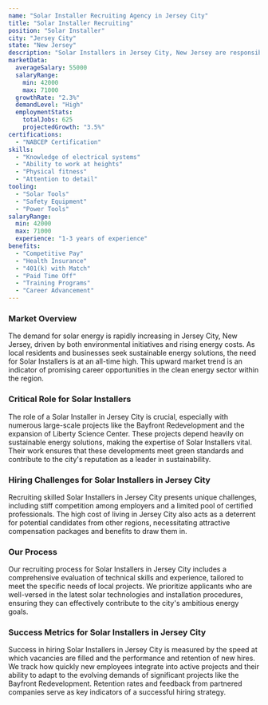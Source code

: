 ```yaml
---
name: "Solar Installer Recruiting Agency in Jersey City"
title: "Solar Installer Recruiting"
position: "Solar Installer"
city: "Jersey City"
state: "New Jersey"
description: "Solar Installers in Jersey City, New Jersey are responsible for installing, maintaining, and repairing solar panels on buildings or other structures."
marketData:
  averageSalary: 55000
  salaryRange:
    min: 42000
    max: 71000
  growthRate: "2.3%"
  demandLevel: "High"
  employmentStats:
    totalJobs: 625
    projectedGrowth: "3.5%"
certifications:
  - "NABCEP Certification"
skills:
  - "Knowledge of electrical systems"
  - "Ability to work at heights"
  - "Physical fitness"
  - "Attention to detail"
tooling:
  - "Solar Tools"
  - "Safety Equipment"
  - "Power Tools"
salaryRange:
  min: 42000
  max: 71000
  experience: "1-3 years of experience"
benefits:
  - "Competitive Pay"
  - "Health Insurance"
  - "401(k) with Match"
  - "Paid Time Off"
  - "Training Programs"
  - "Career Advancement"
---
```


### Market Overview
The demand for solar energy is rapidly increasing in Jersey City, New Jersey, driven by both environmental initiatives and rising energy costs. As local residents and businesses seek sustainable energy solutions, the need for Solar Installers is at an all-time high. This upward market trend is an indicator of promising career opportunities in the clean energy sector within the region.

### Critical Role for Solar Installers
The role of a Solar Installer in Jersey City is crucial, especially with numerous large-scale projects like the Bayfront Redevelopment and the expansion of Liberty Science Center. These projects depend heavily on sustainable energy solutions, making the expertise of Solar Installers vital. Their work ensures that these developments meet green standards and contribute to the city's reputation as a leader in sustainability.

### Hiring Challenges for Solar Installers in Jersey City
Recruiting skilled Solar Installers in Jersey City presents unique challenges, including stiff competition among employers and a limited pool of certified professionals. The high cost of living in Jersey City also acts as a deterrent for potential candidates from other regions, necessitating attractive compensation packages and benefits to draw them in.

### Our Process
Our recruiting process for Solar Installers in Jersey City includes a comprehensive evaluation of technical skills and experience, tailored to meet the specific needs of local projects. We prioritize applicants who are well-versed in the latest solar technologies and installation procedures, ensuring they can effectively contribute to the city's ambitious energy goals.

### Success Metrics for Solar Installers in Jersey City
Success in hiring Solar Installers in Jersey City is measured by the speed at which vacancies are filled and the performance and retention of new hires. We track how quickly new employees integrate into active projects and their ability to adapt to the evolving demands of significant projects like the Bayfront Redevelopment. Retention rates and feedback from partnered companies serve as key indicators of a successful hiring strategy.